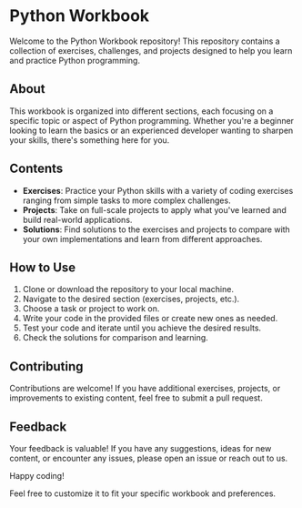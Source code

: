 
# Python Workbook

Welcome to the Python Workbook repository! This repository contains a collection of exercises, challenges, and projects designed to help you learn and practice Python programming.

## About
This workbook is organized into different sections, each focusing on a specific topic or aspect of Python programming. Whether you're a beginner looking to learn the basics or an experienced developer wanting to sharpen your skills, there's something here for you.

## Contents
- **Exercises**: Practice your Python skills with a variety of coding exercises ranging from simple tasks to more complex challenges.
- **Projects**: Take on full-scale projects to apply what you've learned and build real-world applications.
- **Solutions**: Find solutions to the exercises and projects to compare with your own implementations and learn from different approaches.

## How to Use
1. Clone or download the repository to your local machine.
2. Navigate to the desired section (exercises, projects, etc.).
3. Choose a task or project to work on.
4. Write your code in the provided files or create new ones as needed.
5. Test your code and iterate until you achieve the desired results.
6. Check the solutions for comparison and learning.

## Contributing
Contributions are welcome! If you have additional exercises, projects, or improvements to existing content, feel free to submit a pull request.

## Feedback
Your feedback is valuable! If you have any suggestions, ideas for new content, or encounter any issues, please open an issue or reach out to us.

Happy coding!


Feel free to customize it to fit your specific workbook and preferences.

